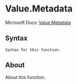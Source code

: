 ---
---

# Value.Metadata

Microsoft Docs: [Value.Metadata](https://docs.microsoft.com/en-us/powerquery-m/value-metadata)

## Syntax

```
Syntax for this function.
```

## About

About this function.

